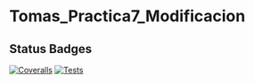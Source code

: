 # Tomas_Practica7_Modificacion

## Status Badges

[![Coveralls](https://github.com/alu0101515458/Tomas_Practica7_Modificacion/actions/workflows/coveralls.yml/badge.svg?branch=main)](https://github.com/alu0101515458/Tomas_Practica7_Modificacion/actions/workflows/coveralls.yml)
[![Tests](https://github.com/alu0101515458/Tomas_Practica7_Modificacion/actions/workflows/node.js.yml/badge.svg)](https://github.com/alu0101515458/Tomas_Practica7_Modificacion/actions/workflows/node.js.yml)